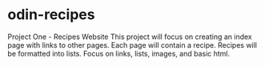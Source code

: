 # odin-recipes
Project One - Recipes Website
This project will focus on creating an index page with links to other pages.
Each page will contain a recipe.
Recipes will be formatted into lists.
Focus on links, lists, images, and basic html.